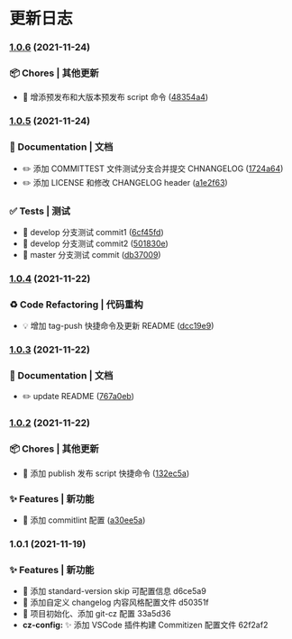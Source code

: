# 更新日志 


### [1.0.6](https://github.com/niezicheng/changelog-standard/compare/v1.0.5...v1.0.6) (2021-11-24)


### 📦 Chores | 其他更新

* 🤖 增添预发布和大版本预发布 script 命令 ([48354a4](https://github.com/niezicheng/changelog-standard/commit/48354a46fd0664e3eedcc448e1563b0093fb5909))

### [1.0.5](https://github.com/niezicheng/changelog-standard/compare/v1.0.4...v1.0.5) (2021-11-24)


### 📝 Documentation | 文档

* ✏️ 添加 COMMITTEST 文件测试分支合并提交 CHNANGELOG ([1724a64](https://github.com/niezicheng/changelog-standard/commit/1724a645f942004f57dd87559c31b5f1b4a4d439))
* ✏️ 添加 LICENSE 和修改 CHANGELOG header ([a1e2f63](https://github.com/niezicheng/changelog-standard/commit/a1e2f633f70d40d8efbe6dc87a75463ee57cb166))


### ✅ Tests | 测试

* 💍 develop 分支测试 commit1 ([6cf45fd](https://github.com/niezicheng/changelog-standard/commit/6cf45fda55637fc9bc4cb1e2f1d6131afa15e7ef))
* 💍 develop 分支测试 commit2 ([501830e](https://github.com/niezicheng/changelog-standard/commit/501830e8d57ce20a26354aec0063b67a8443f43e))
* 💍 master 分支测试 commit ([db37009](https://github.com/niezicheng/changelog-standard/commit/db37009432e8b3436a26c39c1122caeea1c16a79))

### [1.0.4](https://github.com/niezicheng/changelog-standard/compare/v1.0.3...v1.0.4) (2021-11-22)


### ♻ Code Refactoring | 代码重构

* 💡 增加 tag-push 快捷命令及更新 README ([dcc19e9](https://github.com/niezicheng/changelog-standard/commit/dcc19e93bc3579375f66c1dd4b705ec9a723dfa6))

### [1.0.3](https://github.com/niezicheng/changelog-standard/compare/v1.0.2...v1.0.3) (2021-11-22)


### 📝 Documentation | 文档

* ✏️ update README ([767a0eb](https://github.com/niezicheng/changelog-standard/commit/767a0eb64a636faf979527ced5cf8223f2181b90))

### [1.0.2](https://github.com/niezicheng/changelog-standard/compare/v1.0.1...v1.0.2) (2021-11-22)


### 📦 Chores | 其他更新

* 🤖 添加 publish 发布 script 快捷命令 ([132ec5a](https://github.com/niezicheng/changelog-standard/commit/132ec5a13656ee935aea5c2fe2eec087532d06ef))


### ✨ Features | 新功能

* 🎸 添加 commitlint 配置 ([a30ee5a](https://github.com/niezicheng/changelog-standard/commit/a30ee5ae7a7858ed2a2614ae60382c4dde4ac831))

### 1.0.1 (2021-11-19)


### ✨ Features | 新功能

* 🎸 添加 standard-version skip 可配置信息 d6ce5a9
* 🎸 添加自定义 changelog 内容风格配置文件 d50351f
* 🎸 项目初始化、添加 git-cz 配置 33a5d36
* **cz-config:** ✨ 添加 VSCode 插件构建 Commitizen 配置文件 62f2af2
